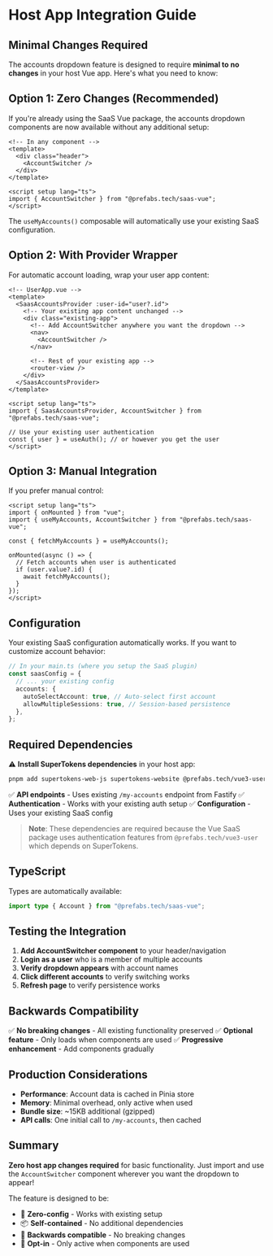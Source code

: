 # Host App Integration Guide

## Minimal Changes Required

The accounts dropdown feature is designed to require **minimal to no changes** in your host Vue app. Here's what you need to know:

## Option 1: Zero Changes (Recommended)

If you're already using the SaaS Vue package, the accounts dropdown components are now available without any additional setup:

```vue
<!-- In any component -->
<template>
  <div class="header">
    <AccountSwitcher />
  </div>
</template>

<script setup lang="ts">
import { AccountSwitcher } from "@prefabs.tech/saas-vue";
</script>
```

The `useMyAccounts()` composable will automatically use your existing SaaS configuration.

## Option 2: With Provider Wrapper

For automatic account loading, wrap your user app content:

```vue
<!-- UserApp.vue -->
<template>
  <SaasAccountsProvider :user-id="user?.id">
    <!-- Your existing app content unchanged -->
    <div class="existing-app">
      <!-- Add AccountSwitcher anywhere you want the dropdown -->
      <nav>
        <AccountSwitcher />
      </nav>

      <!-- Rest of your existing app -->
      <router-view />
    </div>
  </SaasAccountsProvider>
</template>

<script setup lang="ts">
import { SaasAccountsProvider, AccountSwitcher } from "@prefabs.tech/saas-vue";

// Use your existing user authentication
const { user } = useAuth(); // or however you get the user
</script>
```

## Option 3: Manual Integration

If you prefer manual control:

```vue
<script setup lang="ts">
import { onMounted } from "vue";
import { useMyAccounts, AccountSwitcher } from "@prefabs.tech/saas-vue";

const { fetchMyAccounts } = useMyAccounts();

onMounted(async () => {
  // Fetch accounts when user is authenticated
  if (user.value?.id) {
    await fetchMyAccounts();
  }
});
</script>
```

## Configuration

Your existing SaaS configuration automatically works. If you want to customize account behavior:

```typescript
// In your main.ts (where you setup the SaaS plugin)
const saasConfig = {
  // ... your existing config
  accounts: {
    autoSelectAccount: true, // Auto-select first account
    allowMultipleSessions: true, // Session-based persistence
  },
};
```

## Required Dependencies

⚠️ **Install SuperTokens dependencies** in your host app:

```bash
pnpm add supertokens-web-js supertokens-website @prefabs.tech/vue3-user
```

✅ **API endpoints** - Uses existing `/my-accounts` endpoint from Fastify
✅ **Authentication** - Works with your existing auth setup
✅ **Configuration** - Uses your existing SaaS config

> **Note**: These dependencies are required because the Vue SaaS package uses authentication features from `@prefabs.tech/vue3-user` which depends on SuperTokens.

## TypeScript

Types are automatically available:

```typescript
import type { Account } from "@prefabs.tech/saas-vue";
```

## Testing the Integration

1. **Add AccountSwitcher component** to your header/navigation
2. **Login as a user** who is a member of multiple accounts
3. **Verify dropdown appears** with account names
4. **Click different accounts** to verify switching works
5. **Refresh page** to verify persistence works

## Backwards Compatibility

✅ **No breaking changes** - All existing functionality preserved
✅ **Optional feature** - Only loads when components are used
✅ **Progressive enhancement** - Add components gradually

## Production Considerations

- **Performance**: Account data is cached in Pinia store
- **Memory**: Minimal overhead, only active when used
- **Bundle size**: ~15KB additional (gzipped)
- **API calls**: One initial call to `/my-accounts`, then cached

## Summary

**Zero host app changes required** for basic functionality. Just import and use the `AccountSwitcher` component wherever you want the dropdown to appear!

The feature is designed to be:

- 🔧 **Zero-config** - Works with existing setup
- 📦 **Self-contained** - No additional dependencies
- 🔄 **Backwards compatible** - No breaking changes
- 🎯 **Opt-in** - Only active when components are used
